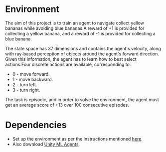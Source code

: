 
# Environment
The aim of this project is to train an agent to navigate collect yellow bananas while avoiding blue bananas.A reward of +1 is provided for collecting a yellow banana, and a reward of -1 is provided for collecting a blue banana. 

The state space has 37 dimensions and contains the agent's velocity, along with ray-based perception of objects around the agent's forward direction. Given this information, the agent has to learn how to best select actions.Four discrete actions are available, corresponding to:

* 0 - move forward.
* 1 - move backward.
* 2 - turn left.
* 3 - turn right.

The task is episodic, and in order to solve the environment, the agent must get an average score of +13 over 100 consecutive episodes.

# Dependencies
* Set up the environment as per the instructions mentioned [here](https://github.com/udacity/deep-reinforcement-learning#dependencies).
* Also download [Unity ML Agents](https://unity3d.com/machine-learning/).

